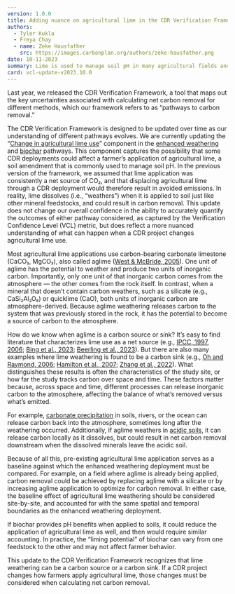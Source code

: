 ```yaml
---
version: 1.0.0
title: Adding nuance on agricultural lime in the CDR Verification Framework
authors:
  - Tyler Kukla
  - Freya Chay
  - name: Zeke Hausfather
    src: https://images.carbonplan.org/authors/zeke-hausfather.png
date: 10-11-2023
summary: Lime is used to manage soil pH in many agricultural fields and can remove carbon from the atmosphere when it weathers. We are updating our CDR Verification Framework tool to emphasize that changes in lime use and weathering should be accounted for in enhanced weathering and biochar deployments.
card: vcl-update-v2023.10.0
---
```


Last year, we released the CDR Verification Framework, a tool that maps out the key uncertainties associated with calculating net carbon removal for different methods, which our framework refers to as “pathways to carbon removal.”

The CDR Verification Framework is designed to be updated over time as our understanding of different pathways evolves. We are currently updating the “[Change in agricultural lime use](https://carbonplan.org/research/cdr-verification/docs/components/lime-reduce)” component in the [enhanced weathering](https://carbonplan.org/research/cdr-verification/enhanced-weathering) and [biochar](https://carbonplan.org/research/cdr-verification/biochar) pathways. This component captures the possibility that some CDR deployments could affect a farmer’s application of agricultural lime, a soil amendment that is commonly used to manage soil pH. In the previous version of the framework, we assumed that lime application was consistently a net source of CO₂, and that displacing agricultural lime through a CDR deployment would therefore result in avoided emissions. In reality, lime dissolves (i.e., “weathers”) when it is applied to soil just like other mineral feedstocks, and could result in carbon removal. This update does not change our overall confidence in the ability to accurately quantify the outcomes of either pathway considered, as captured by the Verification Confidence Level (VCL) metric, but does reflect a more nuanced understanding of what can happen when a CDR project changes agricultural lime use.

Most agricultural lime applications use carbon-bearing carbonate limestone (CaCO₃, MgCO₃), also called aglime ([West & McBride, 2005](https://doi.org/10.1016/j.agee.2005.01.002)). One unit of aglime has the potential to weather and produce two units of inorganic carbon. Importantly, only one unit of that inorganic carbon comes from the atmosphere — the other comes from the rock itself. In contrast, when a mineral that doesn’t contain carbon weathers, such as a silicate (e.g., CaSi₂Al₂O₈) or quicklime (CaO), both units of inorganic carbon are atmosphere-derived. Because aglime weathering releases carbon to the system that was previously stored in the rock, it has the potential to become a source of carbon to the atmosphere.

How do we know when aglime is a carbon source or sink? It’s easy to find literature that characterizes lime use as a net source (e.g., [IPCC, 1997](htts://www.ipcc-nggip.iges.or.jp/public/gl/invs1.html), [2006](https://www.ipcc-nggip.iges.or.jp/public/2006gl/vol4.html); [Bing et al., 2023](https://doi.org/10.5194/essd-15-2431-2023); [Beerling et al., 2023](https://doi.org/10.48550/arXiv.2308.04302)). But there are also many examples where lime weathering is found to be a carbon sink (e.g., [Oh and Raymond, 2006](https://doi.org/10.1029/2005GB002565); [Hamilton et al., 2007](https://doi.org/10.1029/2006GB002738); [Zhang et al., 2022](https://doi.org/10.1002/lno.12244)). What distinguishes these results is often the characteristics of the study site, or how far the study tracks carbon over space and time. These factors matter because, across space and time, different processes can release inorganic carbon to the atmosphere, affecting the balance of what’s removed versus what’s emitted.

For example, [carbonate precipitation](https://carbonplan.org/research/cdr-verification/docs/components/carb-terr) in soils, rivers, or the ocean can release carbon back into the atmosphere, sometimes long after the weathering occurred. Additionally, if aglime weathers in [acidic soils](https://carbonplan.org/research/cdr-verification/docs/components/alk-loss), it can release carbon locally as it dissolves, but could result in net carbon removal downstream when the dissolved minerals leave the acidic soil.

Because of all this, pre-existing agricultural lime application serves as a baseline against which the enhanced weathering deployment must be compared. For example, on a field where aglime is already being applied, carbon removal could be achieved by replacing aglime with a silicate or by increasing aglime application to optimize for carbon removal. In either case, the baseline effect of agricultural lime weathering should be considered site-by-site, and accounted for with the same spatial and temporal boundaries as the enhanced weathering deployment.

If biochar provides pH benefits when applied to soils, it could reduce the application of agricultural lime as well, and then would require similar accounting. In practice, the “liming potential” of biochar can vary from one feedstock to the other and may not affect farmer behavior.

This update to the CDR Verification Framework recognizes that lime weathering can be a carbon source or a carbon sink. If a CDR project changes how farmers apply agricultural lime, those changes must be considered when calculating net carbon removal.
